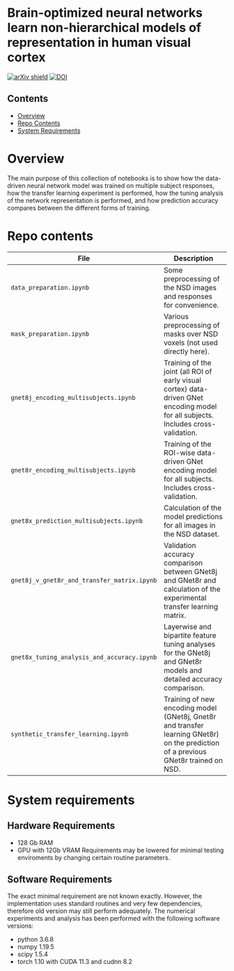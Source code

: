 # Brain-optimized neural networks learn non-hierarchical models of representation in human visual cortex

[![arXiv shield](https://img.shields.io/badge/bioRxiv-2022.01.21.477293v1-red)](https://www.biorxiv.org/content/10.1101/2022.01.21.477293v1)
[![DOI](https://img.shields.io/badge/DOI-2022.01.21.477293-blue)](https://doi.org/10.1101/2022.01.21.477293)

## Contents

- [Overview](#overview)
- [Repo Contents](#repo-contents)
- [System Requirements](#system-requirements)

# Overview

The main purpose of this collection of notebooks is to show how the data-driven neural network model was trained on multiple subject responses, how the transfer learning experiment is performed, how the tuning analysis of the network representation is performed, and how prediction accuracy compares between the different forms of training.

# Repo contents

| File | Description |
|------|-------------|
|`data_preparation.ipynb`| Some preprocessing of the NSD images and responses for convenience. |
|`mask_preparation.ipynb`| Various preprocessing of masks over NSD voxels (not used directly here).|
|`gnet8j_encoding_multisubjects.ipynb`| Training of the joint (all ROI of early visual cortex) data-driven GNet encoding model for all subjects. Includes cross-validation.|
|`gnet8r_encoding_multisubjects.ipynb`| Training of the ROI-wise data-driven GNet encoding model for all subjects. Includes cross-validation.|
|`gnet8x_prediction_multisubjects.ipynb`| Calculation of the model predictions for all images in the NSD dataset.|
|`gnet8j_v_gnet8r_and_transfer_matrix.ipynb`| Validation accuracy comparison between GNet8j and GNet8r and calculation of the experimental transfer learning matrix.|
|`gnet8x_tuning_analysis_and_accuracy.ipynb`| Layerwise and bipartite feature tuning analyses for the GNet8j and GNet8r models and detailed accuracy comparison.|
|`synthetic_transfer_learning.ipynb`| Training of new encoding model (GNet8j, Gnet8r and transfer learning GNet8r) on the prediction of a previous GNet8r trained on NSD. |

# System requirements
## Hardware Requirements
- 128 Gb RAM
- GPU with 12Gb VRAM
Requirements may be lowered for minimal testing enviroments by changing certain routine parameters.

## Software Requirements

The exact minimal requirement are not known exactly. However, the implementation uses standard routines and very few dependencies, therefore old version may still perform adequately. The numerical experiments and analysis has been performed with the following software versions:

- python 3.6.8
- numpy 1.19.5
- scipy 1.5.4
- torch 1.10 with CUDA 11.3 and cudnn 8.2

